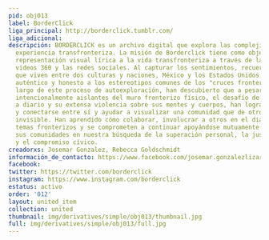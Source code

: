 ```yaml
---
pid: obj013
label: BorderClick
liga_principal: http://borderclick.tumblr.com/
liga_adicional: 
descripción: BORDERCLICK es un archivo digital que explora las complejidades de la
  experiencia transfronteriza. La misión de Borderclick tiene como objetivo dar una
  representación visual lí­rica a la vida transfronteriza a través de la fotografí­a,
  videos 360 y las redes sociales. Al capturar los sentimientos, recuerdos y experiencias
  que viven entre dos culturas y naciones, México y los Estados Unidos, traen un desafí­o
  auténtico y honesto a los estereotipos comunes de los "cruces fronterizos". A lo
  largo de este proceso de autoexploración, han descubierto que a pesar de los efectos
  intencionalmente aislantes del muro fronterizo fí­sico, el desafí­o de cruzarlo
  a diario y su extensa violencia sobre sus mentes y cuerpos, han logrado encontrarse
  y conectarse entre sí­ y ayudar a visualizar una comunidad que de otro modo serí­a
  invisible. Han aprendido cómo colaborar, involucrar a otros en el diálogo sobre
  temas fronterizos y se comprometen a continuar apoyándose mutuamente y abogar por
  sus comunidades en nuestra búsqueda de la superación personal, la justicia social
  y el compromiso cívico.
creadorxs: Josemar Gonzalez, Rebecca Goldschmidt
información_de_contacto: https://www.facebook.com/josemar.gonzalezlizarraga
facebook: 
twitter: https://twitter.com/borderclick
instagram: https://www.instagram.com/borderclick
estatus: activo
order: '012'
layout: united_item
collection: united
thumbnail: img/derivatives/simple/obj013/thumbnail.jpg
full: img/derivatives/simple/obj013/full.jpg
---
```

